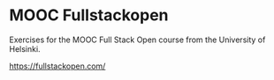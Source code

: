 # MOOC Fullstackopen
Exercises for the MOOC Full Stack Open course from the University of Helsinki.

https://fullstackopen.com/
